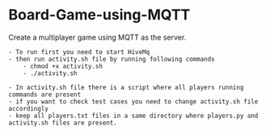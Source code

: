 # Board-Game-using-MQTT
Create a multiplayer game using MQTT as the server.

    - To run first you need to start HiveMq 
    - then run activity.sh file by running following commands
    	- chmod +x activity.sh
    	- ./activity.sh
    	
    - In activity.sh file there is a script where all players running commands are present 
    - if you want to check test cases you need to change activity.sh file accordingly
    - keep all players.txt files in a same directory where players.py and activity.sh files are present.
